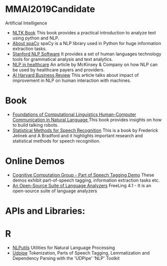 # MMAI2019Candidate
Artificial Intelligence

- [NLTK Book](https://www.nltk.org/book/)  This book provides a practical introduction to analyze text using python and NLP.
- [About spaCy](https://spacy.io/)  spaCy is a NLP library used in Python for huge information extraction tasks.
- [Stanford NLP Software](https://stanfordnlp.github.io/CoreNLP/)  It provides a set of human languages technology tools for grammatical analysis and text analytics. 
- [NLP in healthcare](https://www.mckinsey.com/industries/healthcare-systems-and-services/our-insights/natural-language-processing-in-healthcare)  An article by McKinsey & Company on how NLP can be used by healthcare payers and providers.
- [AI Harvard Business Review](https://hbr.org/2018/07/ais-next-great-challenge-understanding-the-nuances-of-language)  This article talks about impact of improvement in NLP on human interaction with machines.

# Book

- [Foundations of Computational Linguistics
Human-Computer Communication in Natural Language
](https://www.springer.com/gp/book/9783642414305) This book provides insights on how to build talking robots.
- [Statistical Methods for Speech Recognition](https://mitpress.mit.edu/books/statistical-methods-speech-recognition) This is a book by Frederick Jelinek and A Bradford and it highlights important research and statistical methods for speech recognition.

# Online Demos

- [Cognitive Computation Group - Part of Speech Tagging Demo](http://cogcomp.org/page/demos/) These demos exhibit part-of-speech tagging, information extraction tasks etc.
- [An Open-Source Suite of Language Analyzers](http://nlp.lsi.upc.edu/freeling/demo/demo.php) FreeLing 4.1 - It is an open-source suite of language analyzers


# APIs and Libraries:

# R

- [NLPutils](https://CRAN.R-project.org/package=NLPutils) Utilities for Natural Language Processing
- [Udpipe](https://cran.r-project.org/web/packages/udpipe/readme/README.html) Tokenization, Parts of Speech Tagging, Lemmatization and Dependency Parsing with the 'UDPipe' 'NLP' Toolkit
